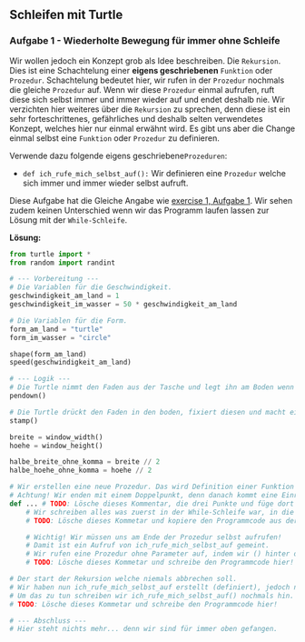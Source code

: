 ## Schleifen mit Turtle
### Aufgabe 1 - Wiederholte Bewegung für immer ohne Schleife
Wir wollen jedoch ein Konzept grob als Idee beschreiben. Die ``Rekursion``. Dies ist eine Schachtelung einer **eigens geschriebenen** ``Funktion`` oder ``Prozedur``. Schachtelung bedeutet hier, wir rufen in der ``Prozedur`` nochmals die gleiche ``Prozedur`` auf. Wenn wir diese ``Prozedur`` einmal aufrufen, ruft diese sich selbst immer und immer wieder auf und endet deshalb nie. Wir verzichten hier weiteres über die ``Rekursion`` zu sprechen, denn diese ist ein sehr forteschrittenes, gefährliches und deshalb selten verwendetes Konzept, welches hier nur einmal erwähnt wird. Es gibt uns aber die Change einmal selbst eine ``Funktion`` oder ``Prozedur`` zu definieren.

Verwende dazu folgende eigens geschriebene``Prozeduren``:

* ``def ich_rufe_mich_selbst_auf():`` Wir definieren eine ``Prozedur`` welche sich immer und immer wieder selbst aufruft.

Diese Aufgabe hat die Gleiche Angabe wie [exercise 1, Aufgabe 1](../../exercise1-while_und_for_schleifen/angabe.md#aufgabe-1---wiederholte-bewegung-für-immer). 
Wir sehen zudem keinen Unterschied wenn wir das Programm laufen lassen zur Lösung mit der ``While-Schleife``.

**Lösung:**
```python
from turtle import *
from random import randint

# --- Vorbereitung ---
# Die Variablen für die Geschwindigkeit.
geschwindigkeit_am_land = 1
geschwindigkeit_im_wasser = 50 * geschwindigkeit_am_land

# Die Variablen für die Form.
form_am_land = "turtle"
form_im_wasser = "circle"

shape(form_am_land) 
speed(geschwindigkeit_am_land)

# --- Logik ---
# Die Turtle nimmt den Faden aus der Tasche und legt ihn am Boden wenn sie losgeht.
pendown()

# Die Turtle drückt den Faden in den boden, fixiert diesen und macht einen Abdruck von sich selbst.
stamp()

breite = window_width()
hoehe = window_height()

halbe_breite_ohne_komma = breite // 2 
halbe_hoehe_ohne_komma = hoehe // 2

# Wir erstellen eine neue Prozedur. Das wird Definition einer Funktion genannt und wird mit dem Keyword def gemacht.
# Achtung! Wir enden mit einem Doppelpunkt, denn danach kommt eine Einrückung.
def ... # TODO: Lösche dieses Kommentar, die drei Punkte und füge dort die korrekte Definition einer Prozedur ein.
    # Wir schreiben alles was zuerst in der While-Schleife war, in die Prozedur rein.
    # TODO: Lösche dieses Kommetar und kopiere den Programmcode aus der While Schleife der exercise 1 - Aufgabe 1 und füge ihn hier ein!

    # Wichtig! Wir müssen uns am Ende der Prozedur selbst aufrufen! 
    # Damit ist ein Aufruf von ich_rufe_mich_selbst_auf gemeint.
    # Wir rufen eine Prozedur ohne Parameter auf, indem wir () hinter den Namen der Prozedur schreiben.
    # TODO: Lösche dieses Kommetar und schreibe den Programmcode hier!

# Der start der Rekursion welche niemals abbrechen soll.
# Wir haben nun ich_rufe_mich_selbst_auf erstellt (definiert), jedoch noch nicht aufgerufen. 
# Um das zu tun schreiben wir ich_rufe_mich_selbst_auf() nochmals hin.
# TODO: Lösche dieses Kommetar und schreibe den Programmcode hier!

# --- Abschluss ---
# Hier steht nichts mehr... denn wir sind für immer oben gefangen.
```